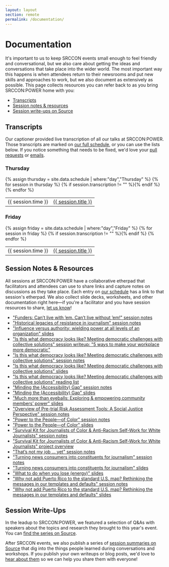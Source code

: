 ```yaml
---
layout: layout
section: remote
permalink: /documentation/
---
```


# Documentation

It's important to us to keep SRCCON events small enough to feel friendly and conversational, but we also care about getting the ideas and conversations that take place into the wider world. The most important way this happens is when attendees return to their newsrooms and put new skills and approaches to work, but we also document as extensively as possible. This page collects resources you can refer back to as you bring SRCCON:POWER home with you:

* [Transcripts](#transcripts)
* [Session notes & resources](#session-notes--resources)
* [Session write-ups on Source](#session-write-ups)

## Transcripts

Our captioner provided live transcription of all our talks at SRCCON:POWER. Those transcripts are marked on [our full schedule](/schedule), or you can use the lists below. If you notice something that needs to be fixed, we'd love your [pull requests](https://github.com/opennews/srccon-power) or [emails](mailto:srccon@opennews.org).

<div>
    <h3>Thursday</h3>
    <table>{% assign thursday = site.data.schedule | where:"day","Thursday" %}
{% for session in thursday %}
        {% if session.transcription != "" %}<tr><td>{{ session.time }}</td><td><a href="/transcripts/SRCCONPOWER2018-{{ session.id }}">{{ session.title }}</a></td></tr>{% endif %}
{% endfor %}
    </table>
</div>

<div>
    <h3>Friday</h3>
    <table>{% assign friday = site.data.schedule | where:"day","Friday" %}
{% for session in friday %}
        {% if session.transcription != "" %}<tr><td>{{ session.time }}</td><td><a href="/transcripts/SRCCONPOWER2018-{{ session.id }}">{{ session.title }}</a></td></tr>{% endif %}
{% endfor %}
    </table>
</div>

## Session Notes & Resources

All sessions at SRCCON:POWER have a collaborative etherpad that facilitators and attendees can use to share links and capture notes on discussions as they take place. Each entry on [our schedule](/schedule) has a link to that session's etherpad. We also collect slide decks, worksheets, and other documentation right here—if you're a facilitator and you have session resources to share, [let us know](mailto:srccon@opennews.org)!

* ["Funders: Can’t live with ’em. Can’t live without ’em!" session notes](https://etherpad.opennews.org/p/SRCCON2018-funders)
* ["Historical legacies of resistance in journalism" session notes](https://etherpad.opennews.org/p/SRCCON2018-legacies-resistance)
* ["Influence versus authority: wielding power at all levels of an organization" slides](https://docs.google.com/presentation/d/1buvRyWCRgCJXTnQ9iYgQy_tHEQF8QrXsJyGqF5sLhC8/edit#slide=id.p)
* ["Is this what democracy looks like? Meeting democratic challenges with collective solutions" session writeup: "5 ways to make your workplace more democratic"](https://medium.com/@simongalp/5-ways-to-make-your-workplace-more-democratic-730aa1fdc87f)
* ["Is this what democracy looks like? Meeting democratic challenges with collective solutions" session notes](https://etherpad.opennews.org/p/SRCCON2018-meeting-democratic-challenges)
* ["Is this what democracy looks like? Meeting democratic challenges with collective solutions" slides](https://docs.google.com/presentation/d/1HKuojK5a3hYM34xYLknvymBSGlbxK2tfnSViT0NXo4w/edit#slide=id.g49e02677f0_2_0)
* ["Is this what democracy looks like? Meeting democratic challenges with collective solutions" reading list](http://bit.ly/srcconbooks)
* ["Minding the (Accessibility) Gap" session notes](https://etherpad.opennews.org/p/SRCCON2018-accessibility-gap)
* ["Minding the (Accessibility) Gap" slides](https://slides.com/kevinhuber/deck-5/live#/)
* ["Much more than eyeballs: Exploring & empowering community members’ power" slides](https://docs.google.com/presentation/d/1V21GN3LsAJNgVNizdZT8uMfeYDMCgxd_R1SGb-oQTiQ/edit?ts=5c19ae6e#slide=id.g3d31cf1e1d_2_275)
* ["Overview of Pre-trial Risk Assessment Tools: A Social Justice Perspective" session notes](https://etherpad.opennews.org/p/SRCCON2018-algorithms-social-justice)
* ["Power to the People—of Color" session notes](https://etherpad.opennews.org/p/SRCCON2018-power-people-of-color)
* ["Power to the People—of Color" slides](https://docs.google.com/presentation/d/1waXYN7b1vE4ylnwia6sU4ICwaNzghs9ho5JDkbW9ZbU/edit#slide=id.g35f391192_00)
* ["Survival Kit for Journalists of Color & Anti-Racism Self-Work for White Journalists" session notes](https://etherpad.opennews.org/p/SRCCON2018-survival-kit-journalists-of-color)
* ["Survival Kit for Journalists of Color & Anti-Racism Self-Work for White Journalists" project overview](https://www.poynter.org/newsletters/2018/a-survival-kit-for-journalists-of-color/)
* ["That’s not my job … yet" session notes](https://etherpad.opennews.org/p/SRCCON2018-not-my-job-yet)
* ["Turning news consumers into constituents for journalism" session notes](https://etherpad.opennews.org/p/SRCCON2018-news-consumers-constituents)
* ["Turning news consumers into constituents for journalism" slides](https://docs.google.com/presentation/d/1HcrjWUeRZcfA8yE5PUhzU7jdceFqC5K3q1J8OFks-lM/edit#slide=id.g3a5f7cb001_1_6)
* ["What to do when you lose (energy)" slides](https://docs.google.com/presentation/d/1Gg8erwNvYbNKBsIToZfFSRc4d0A57kfJyF9hIr6br-Q/edit#slide=id.g49f2b5991e_0_13)
* ["Why not add Puerto Rico to the standard U.S. map? Rethinking the messages in our templates and defaults" session notes](https://etherpad.opennews.org/p/SRCCON2018-rethinking-messages)
* ["Why not add Puerto Rico to the standard U.S. map? Rethinking the messages in our templates and defaults" slides](https://docs.google.com/presentation/d/1zOF6gKcdpNNu6dU1Et9Ko62eIDaUV5ebc5g0AV75kmc/edit#slide=id.g4a52e7ee7b_0_2)

## Session Write-Ups

In the leadup to SRCCON:POWER, we featured a selection of Q&As with speakers about the topics and research they brought to this year's event. You can [find the series on Source](https://source.opennews.org/articles/tags/srcconpower-q-a/).

After SRCCON events, we also publish a series of [session summaries on Source](https://source.opennews.org/articles/tags/srcconpower/) that dig into the things people learned during conversations and workshops. If you publish your own writeups or blog posts, we'd love to [hear about them](mailto:source@opennews.org) so we can help you share them with everyone!
